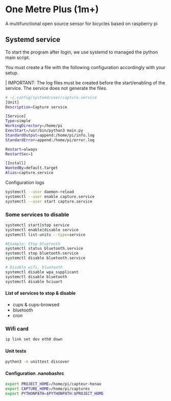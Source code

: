 # One Metre Plus (1m+)

A multifunctional open source sensor for bicycles based on raspberry pi

## Systemd service  

To start the program after login, we use systemd to managed the python main script.

You must create a file with the following configuration accordingly with your setup. 

| IMPORTANT: The log files must be created before the start/enabling of the service. The service does not generate the files.
```bash
# ~/.config/systemd/user/capture.service
[Unit]
Description=Capture service

[Service]
Type=simple
WorkingDirectory=/home/pi
ExecStart=/usr/bin/python3 main.py
StandardOutput=append:/home/pi/info.log
StandardError=append:/home/pi/error.log

Restart=always
RestartSec=1

[Install]
WantedBy=default.target
Alias=capture.service
```

Configuration logs
```bash
systemctl --user daemon-reload
systemctl --user enable capture.service
systemctl --user start capture.service
```

### Some services to disable 

```bash
systemctl start|stop service
systemctl enable|disable service
systemctl list-units --type=service

#Example: Stop bluetooth
systemctl status bluetooth.service
systemctl stop bluetooth.service
systemctl disable bluetooth.service

# Disable wifi, bluetooth
systemctl disable wpa_supplicant
systemctl disable bluetooth
systemctl disable hciuart
```

#### List of services to stop & disable
- cups & cups-browsed
- bluetooth
- cron 

### Wifi card
```bash
ip link set dev eth0 down
```

#### Unit tests
```bash
python3 -m unittest discover
```

#### Configuration .nanobashrc
```bash
export PROJECT_HOME=/home/pi/capteur-henao
export CAPTURE_HOME=/home/pi/captures
export PYTHONPATH=$PYTHONPATH:$PROJECT_HOME
```
